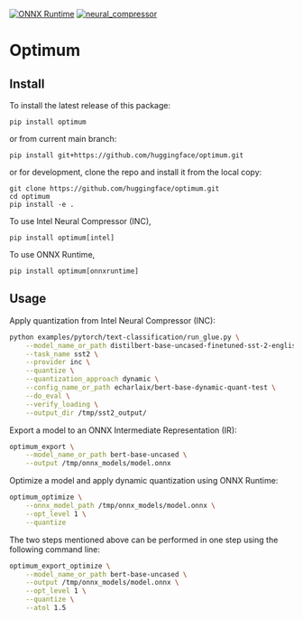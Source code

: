 [![ONNX Runtime](https://github.com/huggingface/optimum/actions/workflows/test-onnxruntime.yml/badge.svg)](https://github.com/huggingface/optimum/actions/workflows/test-onnxruntime.yml)
[![neural_compressor](https://github.com/huggingface/optimum/actions/workflows/test-intel.yml/badge.svg)](https://github.com/huggingface/optimum/actions/workflows/test-intel.yml)

# Optimum

## Install
To install the latest release of this package:

`pip install optimum`

or from current main branch:

`pip install git+https://github.com/huggingface/optimum.git`

or for development, clone the repo and install it from the local copy:

```
git clone https://github.com/huggingface/optimum.git
cd optimum 
pip install -e .
```

To use Intel Neural Compressor (INC),

`pip install optimum[intel]`

To use ONNX Runtime,

`pip install optimum[onnxruntime]`

## Usage

Apply quantization from Intel Neural Compressor (INC):

```bash
python examples/pytorch/text-classification/run_glue.py \
    --model_name_or_path distilbert-base-uncased-finetuned-sst-2-english\
    --task_name sst2 \
    --provider inc \
    --quantize \
    --quantization_approach dynamic \
    --config_name_or_path echarlaix/bert-base-dynamic-quant-test \
    --do_eval \
    --verify_loading \
    --output_dir /tmp/sst2_output/
```


Export a model to an ONNX Intermediate Representation (IR):

```bash
optimum_export \
    --model_name_or_path bert-base-uncased \
    --output /tmp/onnx_models/model.onnx
```

Optimize a model and apply dynamic quantization using ONNX Runtime:

```bash
optimum_optimize \
    --onnx_model_path /tmp/onnx_models/model.onnx \
    --opt_level 1 \
    --quantize 
```

The two steps mentioned above can be performed in one step using the following command line:

```bash
optimum_export_optimize \
    --model_name_or_path bert-base-uncased \
    --output /tmp/onnx_models/model.onnx \
    --opt_level 1 \
    --quantize \
    --atol 1.5 
```


